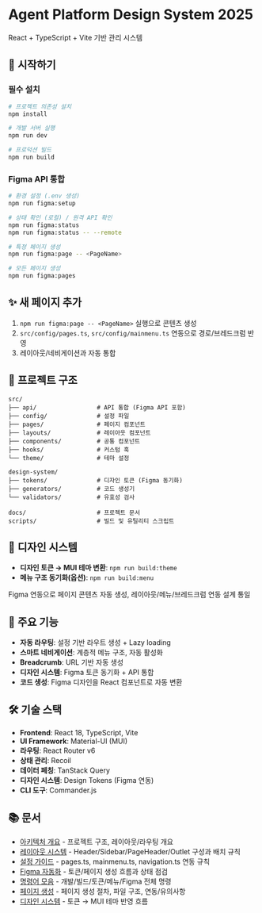 # Agent Platform Design System 2025

React + TypeScript + Vite 기반 관리 시스템

## 🚀 시작하기

### 필수 설치

```bash
# 프로젝트 의존성 설치
npm install

# 개발 서버 실행
npm run dev

# 프로덕션 빌드
npm run build
```

### Figma API 통합

```bash
# 환경 설정 (.env 생성)
npm run figma:setup

# 상태 확인 (로컬) / 원격 API 확인
npm run figma:status
npm run figma:status -- --remote

# 특정 페이지 생성
npm run figma:page -- <PageName>

# 모든 페이지 생성
npm run figma:pages
```


## ✨ 새 페이지 추가

1) `npm run figma:page -- <PageName>` 실행으로 콘텐츠 생성
2) `src/config/pages.ts`, `src/config/mainmenu.ts` 연동으로 경로/브레드크럼 반영
3) 레이아웃/네비게이션과 자동 통합


## 📁 프로젝트 구조

```
src/
├── api/                 # API 통합 (Figma API 포함)
├── config/              # 설정 파일
├── pages/               # 페이지 컴포넌트
├── layouts/             # 레이아웃 컴포넌트
├── components/          # 공통 컴포넌트
├── hooks/               # 커스텀 훅
└── theme/               # 테마 설정

design-system/
├── tokens/              # 디자인 토큰 (Figma 동기화)
├── generators/          # 코드 생성기
└── validators/          # 유효성 검사

docs/                    # 프로젝트 문서
scripts/                 # 빌드 및 유틸리티 스크립트
```


## 🎨 디자인 시스템

- **디자인 토큰 → MUI 테마 변환**: `npm run build:theme`
- **메뉴 구조 동기화(옵션)**: `npm run build:menu`

Figma 연동으로 페이지 콘텐츠 자동 생성, 레이아웃/메뉴/브레드크럼 연동 설계 통일


## 🔧 주요 기능

- **자동 라우팅**: 설정 기반 라우트 생성 + Lazy loading
- **스마트 네비게이션**: 계층적 메뉴 구조, 자동 활성화
- **Breadcrumb**: URL 기반 자동 생성
- **디자인 시스템**: Figma 토큰 동기화 + API 통합
- **코드 생성**: Figma 디자인을 React 컴포넌트로 자동 변환


## 🛠️ 기술 스택

- **Frontend**: React 18, TypeScript, Vite
- **UI Framework**: Material-UI (MUI)
- **라우팅**: React Router v6
- **상태 관리**: Recoil
- **데이터 페칭**: TanStack Query
- **디자인 시스템**: Design Tokens (Figma 연동)
- **CLI 도구**: Commander.js


## 📚 문서

- [아키텍처 개요](docs/ARCHITECTURE.md) - 프로젝트 구조, 레이아웃/라우팅 개요
- [레이아웃 시스템](docs/LAYOUT_SYSTEM.md) - Header/Sidebar/PageHeader/Outlet 구성과 배치 규칙
- [설정 가이드](docs/CONFIG.md) - pages.ts, mainmenu.ts, navigation.ts 연동 규칙
- [Figma 자동화](docs/FIGMA_AUTOMATION.md) - 토큰/페이지 생성 흐름과 상태 점검
- [명령어 모음](docs/COMMANDS.md) - 개발/빌드/토큰/메뉴/Figma 전체 명령
- [페이지 생성](docs/PAGES.md) - 페이지 생성 절차, 파일 구조, 연동/유의사항
- [디자인 시스템](docs/DESIGN_SYSTEM.md) - 토큰 → MUI 테마 반영 흐름
